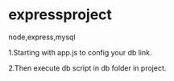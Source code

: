 # expressproject
node,express,mysql

1.Starting with app.js to config your db link.  
  
2.Then execute db script in db folder in project.

